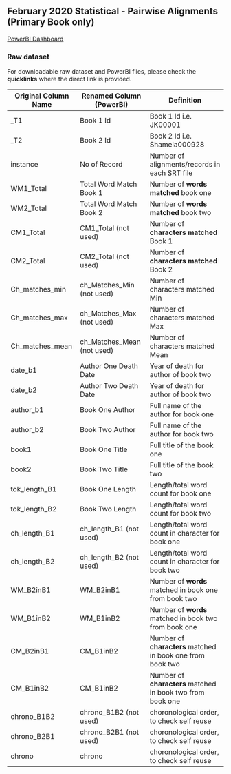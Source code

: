 ## February 2020 Statistical - Pairwise Alignments (Primary Book only)

[PowerBI Dashboard] 

### Raw dataset
For downloadable raw dataset and PowerBI files, please check the **quicklinks** where the direct link is provided.


| Original Column Name | Renamed Column (PowerBI) | Definition  |
| ---------- | --- | --- |
| _T1        | Book 1 Id | Book 1 Id i.e. JK00001 |
| _T2        | Book 2 Id | Book 2 Id i.e. Shamela000928 |
| instance        | No of Record | Number of alignments/records in each SRT file |
| WM1_Total       | Total Word Match Book 1 | Number of **words matched** book one
| WM2_Total       | Total Word Match Book 2 | Number of **words matched** book two
| CM1_Total       | CM1_Total (not used) | Number of **characters matched** Book 1
| CM2_Total       | CM2_Total (not used) | Number of **characters matched** Book 2
| Ch_matches_min      | ch_Matches_Min (not used) | Number of characters matched Min
| Ch_matches_max       | ch_Matches_Max (not used) | Number of characters matched Max
| Ch_matches_mean       | ch_Matches_Mean (not used) | Number of characters matched Mean
| date_b1      | Author One Death Date | Year of death for author of book two
| date_b2    | Author Two Death Date | Year of death for author of book two
|author_b1   | Book One Author | Full name of the author for book one
|author_b2   | Book Two Author | Full name of the author for book two
|book1   | Book One Title | Full title of the book one
|book2   | Book Two Title | Full title of the book two
|tok_length_B1   | Book One Length | Length/total word count for book one
|tok_length_B2   | Book Two Length | Length/total word count for book two
|ch_length_B1   | ch_length_B1 (not used) | Length/total word count in character for book one
|ch_length_B2   | ch_length_B2 (not used) | Length/total word count in character for book two
|WM_B2inB1  | WM_B2inB1 | Number of **words** matched in book one from book two
|WM_B1inB2  | WM_B1inB2 | Number of **words** matched in book two from book one
|CM_B2inB1  | CM_B1inB2 | Number of **characters** matched in book one from book two 
|CM_B1inB2  | CM_B1inB2 | Number of **characters** matched in book two from book one
|chrono_B1B2  | chrono_B1B2 (not used) | choronological order, to check self reuse
|chrono_B2B1  | chrono_B2B1 (not used) | choronological order, to check self reuse
|chrono  | chrono | choronological order, to check self reuse


[PowerBI Dashboard]: https://app.powerbi.com/view?r=eyJrIjoiMWU0MTcxNjItMzFjYi00Y2VjLWE1NTAtYmI5NDUzZjIyNGMxIiwidCI6ImMwNWZhOGIxLTI1OTItNGEyMC05ZTEyLTdjODlmZDk4NDJjZiJ9